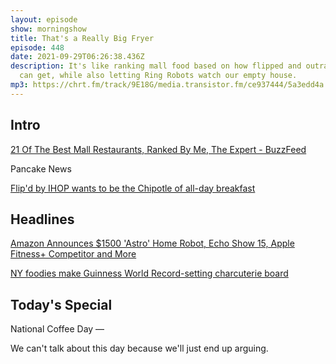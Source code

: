 ```yaml
---
layout: episode
show: morningshow
title: That's a Really Big Fryer
episode: 448
date: 2021-09-29T06:26:38.436Z
description: It's like ranking mall food based on how flipped and outraged we
  can get, while also letting Ring Robots watch our empty house.
mp3: https://chrt.fm/track/9E18G/media.transistor.fm/ce937444/5a3edd4a.mp3
---
```

## Intro

[21 Of The Best Mall Restaurants, Ranked By Me, The Expert - BuzzFeed](https://apple.news/A-Q9QxBT6RbCuoIxBxPpcyw)

Pancake News

[Flip'd by IHOP wants to be the Chipotle of all-day breakfast](https://thetakeout.com/flipd-ihop-all-day-breakfast-pancake-bowl-1840366854)

## Headlines

[Amazon Announces $1500 'Astro' Home Robot, Echo Show 15, Apple Fitness+ Competitor and More](https://www.macrumors.com/2021/09/28/amazon-event-announcements-2021/)

[NY foodies make Guinness World Record-setting charcuterie board](https://thetakeout.com/guinness-world-record-for-longest-charcuterie-board-mig-1842066272)

## Today's Special

National Coffee Day —

We can't talk about this day because we'll just end up arguing.